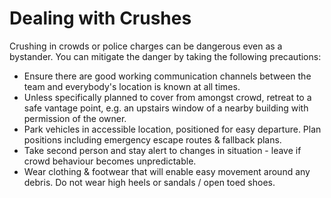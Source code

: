 [Title]: # (Работа с дроби)
[Order]: # (7)

# Dealing with Crushes

Crushing in crowds or police charges can be dangerous even as a bystander. You can mitigate the danger by taking the following precautions:

*   Ensure there are good working communication channels between the team and everybody's location is known at all times.
*   Unless specifically planned to cover from amongst crowd, retreat to a safe vantage point, e.g. an upstairs window of a nearby building with permission of the owner.
*   Park vehicles in accessible location, positioned for easy departure. Plan positions including emergency escape routes & fallback plans.
*   Take second person and stay alert to changes in situation - leave if crowd behaviour becomes unpredictable.
*   Wear clothing & footwear that will enable easy movement around any debris. Do not wear high heels or sandals / open toed shoes.